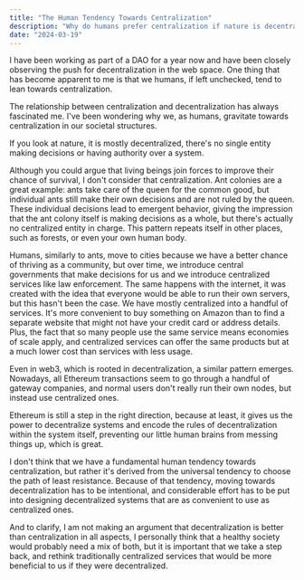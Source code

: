 ```yaml
---
title: "The Human Tendency Towards Centralization"
description: "Why do humans prefer centralization if nature is decentralized?"
date: "2024-03-19"
---
```


I have been working as part of a DAO for a year now and have been closely observing the push for decentralization in the web space. One thing that has become apparent to me is that we humans, if left unchecked, tend to lean towards centralization.

The relationship between centralization and decentralization has always fascinated me. I've been wondering why we, as humans, gravitate towards centralization in our societal structures.

If you look at nature, it is mostly decentralized, there's no single entity making decisions or having authority over a system.

Although you could argue that living beings join forces to improve their chance of survival, I don't consider that centralization. Ant colonies are a great example: ants take care of the queen for the common good, but individual ants still make their own decisions and are not ruled by the queen. These individual decisions lead to emergent behavior, giving the impression that the ant colony itself is making decisions as a whole, but there's actually no centralized entity in charge. This pattern repeats itself in other places, such as forests, or even your own human body.

Humans, similarly to ants, move to cities because we have a better chance of thriving as a community, but over time, we introduce central governments that make decisions for us and we introduce centralized services like law enforcement. The same happens with the internet, it was created with the idea that everyone would be able to run their own servers, but this hasn't been the case. We have mostly centralized into a handful of services. It's more convenient to buy something on Amazon than to find a separate website that might not have your credit card or address details. Plus, the fact that so many people use the same service means economies of scale apply, and centralized services can offer the same products but at a much lower cost than services with less usage.

Even in web3, which is rooted in decentralization, a similar pattern emerges. Nowadays, all Ethereum transactions seem to go through a handful of gateway companies, and normal users don't really run their own nodes, but instead use centralized ones.

Ethereum is still a step in the right direction, because at least, it gives us the power to decentralize systems and encode the rules of decentralization within the system itself, preventing our little human brains from messing things up, which is great.

I don't think that we have a fundamental human tendency towards centralization, but rather it's derived from the universal tendency to choose the path of least resistance. Because of that tendency, moving towards decentralization has to be intentional, and considerable effort has to be put into designing decentralized systems that are as convenient to use as centralized ones.

And to clarify, I am not making an argument that decentralization is better than centralization in all aspects, I personally think that a healthy society would probably need a mix of both, but it is important that we take a step back, and rethink traditionally centralized services that would be more beneficial to us if they were decentralized.
